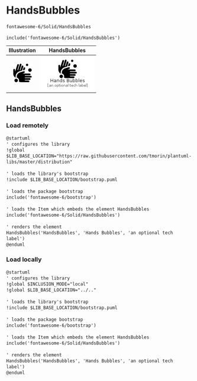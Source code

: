 # HandsBubbles


```text
fontawesome-6/Solid/HandsBubbles
```

```text
include('fontawesome-6/Solid/HandsBubbles')
```



| Illustration | HandsBubbles |
| :---: | :---: |
| ![illustration for Illustration](../../fontawesome-6/Solid/HandsBubbles.png) | ![illustration for HandsBubbles](../../fontawesome-6/Solid/HandsBubbles.Local.png) |




## HandsBubbles

### Load remotely
```plantuml
@startuml
' configures the library
!global $LIB_BASE_LOCATION="https://raw.githubusercontent.com/tmorin/plantuml-libs/master/distribution"

' loads the library's bootstrap
!include $LIB_BASE_LOCATION/bootstrap.puml

' loads the package bootstrap
include('fontawesome-6/bootstrap')

' loads the Item which embeds the element HandsBubbles
include('fontawesome-6/Solid/HandsBubbles')

' renders the element
HandsBubbles('HandsBubbles', 'Hands Bubbles', 'an optional tech label')
@enduml
```

### Load locally
```plantuml
@startuml
' configures the library
!global $INCLUSION_MODE="local"
!global $LIB_BASE_LOCATION="../.."

' loads the library's bootstrap
!include $LIB_BASE_LOCATION/bootstrap.puml

' loads the package bootstrap
include('fontawesome-6/bootstrap')

' loads the Item which embeds the element HandsBubbles
include('fontawesome-6/Solid/HandsBubbles')

' renders the element
HandsBubbles('HandsBubbles', 'Hands Bubbles', 'an optional tech label')
@enduml
```

